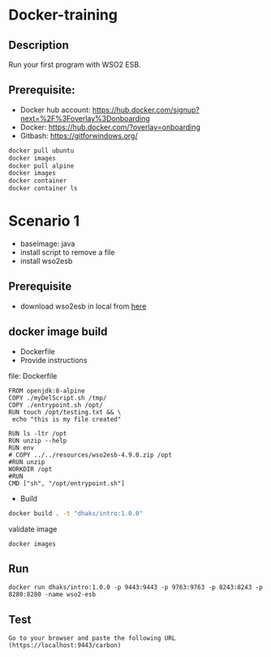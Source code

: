 # Docker-training
## Description
Run your first program with WSO2 ESB.

## Prerequisite:
- Docker hub account: https://hub.docker.com/signup?next=%2F%3Foverlay%3Donboarding
- Docker: https://hub.docker.com/?overlay=onboarding
- Gitbash:  https://gitforwindows.org/
```bash
docker pull ubuntu
docker images
docker pull alpine
docker images
docker container
docker container ls
```


# Scenario 1
- baseimage: java
- install script to remove a file
- install wso2esb

## Prerequisite
- download wso2esb in local
from [here](https://wso2.com/integration/previous-releases/?utm_source=esb_page&utm_medium=esb_page&utm_campaign=esb_page)


## docker image build
- Dockerfile
- Provide instructions

file: Dockerfile
```docker
FROM openjdk:8-alpine
COPY ./myDelScript.sh /tmp/
COPY ./entrypoint.sh /opt/
RUN touch /opt/testing.txt && \
 echo "this is my file created"

RUN ls -ltr /opt
RUN unzip --help
RUN env
# COPY ../../resources/wso2esb-4.9.0.zip /opt
#RUN unzip
WORKDIR /opt
#RUN
CMD ["sh", "/opt/entrypoint.sh"]

```


- Build

```sh
docker build . -t "dhaks/intro:1.0.0"
```
validate image
```
docker images
```

## Run
```
docker run dhaks/intro:1.0.0 -p 9443:9443 -p 9763:9763 -p 8243:8243 -p 8280:8280 -name wso2-esb
```

## Test
```
Go to your browser and paste the following URL (https://localhost:9443/carbon)
```
